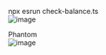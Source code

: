 npx esrun check-balance.ts <br>
![image](https://github.com/olimpiu98/cometsofweb-day2/assets/104469153/880e7f70-e090-485d-8c9d-2f81cab518d1)

Phantom <br>
![image](https://github.com/olimpiu98/cometsofweb-day2/assets/104469153/32c604dd-7b11-46ea-b40f-6d26f3f9cae7)
